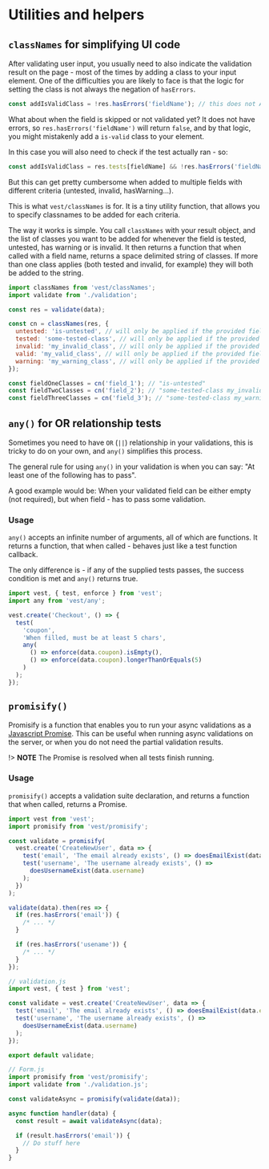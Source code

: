 # Utilities and helpers

## `classNames` for simplifying UI code

After validating user input, you usually need to also indicate the validation result on the page - most of the times by adding a class to your input element. One of the difficulties you are likely to face is that the logic for setting the class is not always the negation of `hasErrors`.

```js
const addIsValidClass = !res.hasErrors('fieldName'); // this does not ALWAYS mean 'valid'
```

What about when the field is skipped or not validated yet? It does not have errors, so `res.hasErrors('fieldName')` will return `false`, and by that logic, you might mistakenly add a `is-valid` class to your element.

In this case you will also need to check if the test actually ran - so:

```js
const addIsValidClass = res.tests[fieldName] && !res.hasErrors('fieldName');
```

But this can get pretty cumbersome when added to multiple fields with different criteria (untested, invalid, hasWarning...).

This is what `vest/classNames` is for. It is a tiny utility function, that allows you to specify classnames to be added for each criteria.

The way it works is simple. You call `classNames` with your result object, and the list of classes you want to be added for whenever the field is tested, untested, has warning or is invalid. It then returns a function that when called with a field name, returns a space delimited string of classes. If more than one class applies (both tested and invalid, for example) they will both be added to the string.

```js
import classNames from 'vest/classNames';
import validate from './validation';

const res = validate(data);

const cn = classNames(res, {
  untested: 'is-untested', // will only be applied if the provided field did not run yet
  tested: 'some-tested-class', // will only be applied if the provided field did run
  invalid: 'my_invalid_class', // will only be applied if the provided field ran at least once and has an errror
  valid: 'my_valid_class', // will only be applied if the provided field ran at least once does not have errors or warnings
  warning: 'my_warning_class', // will only be applied if the provided field ran at least once and has a warning
});

const fieldOneClasses = cn('field_1'); // "is-untested"
const fieldTwoClasses = cn('field_2'); // "some-tested-class my_invalid_class"
const fieldThreeClasses = cn('field_3'); // "some-tested-class my_warning_class"
```

## `any()` for OR relationship tests

Sometimes you need to have `OR` (`||`) relationship in your validations, this is tricky to do on your own, and `any()` simplifies this process.

The general rule for using `any()` in your validation is when you can say: "At least one of the following has to pass".

A good example would be: When your validated field can be either empty (not required), but when field - has to pass some validation.

### Usage

`any()` accepts an infinite number of arguments, all of which are functions. It returns a function, that when called - behaves just like a test function callback.

The only difference is - if any of the supplied tests passes, the success condition is met and `any()` returns true.

```js
import vest, { test, enforce } from 'vest';
import any from 'vest/any';

vest.create('Checkout', () => {
  test(
    'coupon',
    'When filled, must be at least 5 chars',
    any(
      () => enforce(data.coupon).isEmpty(),
      () => enforce(data.coupon).longerThanOrEquals(5)
    )
  );
});
```

## `promisify()`

Promisify is a function that enables you to run your async validations as a [Javascript Promise](https://developer.mozilla.org/en-US/docs/Web/JavaScript/Reference/Global_Objects/Promise).
This can be useful when running async validations on the server, or when you do not need the partial validation results.

!> **NOTE** The Promise is resolved when all tests finish running.

### Usage

`promisify()` accepts a validation suite declaration, and returns a function that when called, returns a Promise.

```js
import vest from 'vest';
import promisify from 'vest/promisify';

const validate = promisify(
  vest.create('CreateNewUser', data => {
    test('email', 'The email already exists', () => doesEmailExist(data.email));
    test('username', 'The username already exists', () =>
      doesUsernameExist(data.username)
    );
  })
);

validate(data).then(res => {
  if (res.hasErrors('email')) {
    /* ... */
  }

  if (res.hasErrors('usename')) {
    /* ... */
  }
});
```

```js
// validation.js
import vest, { test } from 'vest';

const validate = vest.create('CreateNewUser', data => {
  test('email', 'The email already exists', () => doesEmailExist(data.email));
  test('username', 'The username already exists', () =>
    doesUsernameExist(data.username)
  );
});

export default validate;
```

```js
// Form.js
import promisify from 'vest/promisify';
import validate from './validation.js';

const validateAsync = promisify(validate(data));

async function handler(data) {
  const result = await validateAsync(data);

  if (result.hasErrors('email')) {
    // Do stuff here
  }
}
```
